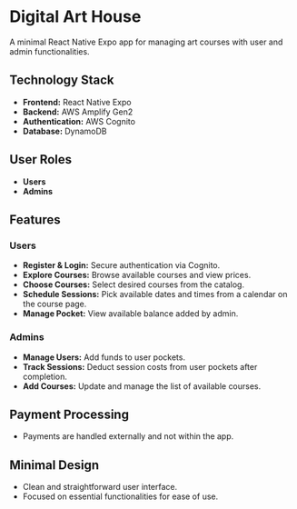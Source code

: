 # Digital Art House

A minimal React Native Expo app for managing art courses with user and admin functionalities.

## Technology Stack
- **Frontend:** React Native Expo
- **Backend:** AWS Amplify Gen2
- **Authentication:** AWS Cognito
- **Database:** DynamoDB

## User Roles
- **Users**
- **Admins**

## Features

### Users
- **Register & Login:** Secure authentication via Cognito.
- **Explore Courses:** Browse available courses and view prices.
- **Choose Courses:** Select desired courses from the catalog.
- **Schedule Sessions:** Pick available dates and times from a calendar on the course page.
- **Manage Pocket:** View available balance added by admin.

### Admins
- **Manage Users:** Add funds to user pockets.
- **Track Sessions:** Deduct session costs from user pockets after completion.
- **Add Courses:** Update and manage the list of available courses.

## Payment Processing
- Payments are handled externally and not within the app.

## Minimal Design
- Clean and straightforward user interface.
- Focused on essential functionalities for ease of use.

